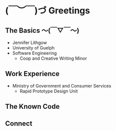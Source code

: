 # (￣︶￣)づ Greetings 
## The Basics ～(￣▽￣～)
* Jennifer Lithgow  
* University of Guelph  
* Software Engineering  
  * Coop and Creative Writing Minor  

## Work Experience
* Ministry of Government and Consumer Services  
  * Rapid Prototype Design Unit  

## The Known Code

## Connect

<!--
(￣_,￣ )（￣︶￣）↗　(～￣▽￣)～（*＾-＾*）(づ￣ 3￣)づ
**jenlith/jenlith** is a ✨ _special_ ✨ repository because its `README.md` (this file) appears on your GitHub profile.
Here are some ideas to get you started:
- 🔭 I’m currently working on ...
- 🌱 I’m currently learning ...
- 👯 I’m looking to collaborate on ...
- 🤔 I’m looking for help with ...
- 💬 Ask me about ...
- 📫 How to reach me: ...
- 😄 Pronouns: ...
- ⚡ Fun fact: ...
-->
